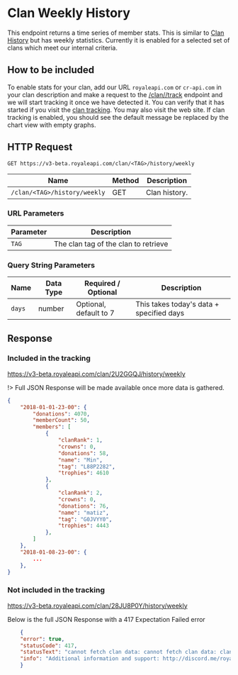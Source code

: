 # Clan Weekly History

<!-- TODO: HAVE TO DOUBLE CHECK AS I DONT SEE ANYTHING WORKING HERE -->

This endpoint returns a time series of member stats. This is similar to [Clan History](/endpoints/clan_history) but has weekly statistics. Currently it is enabled for a selected set of clans which meet our internal criteria.

## How to be included

To enable stats for your clan, add our URL `royaleapi.com` or `cr-api.com` in your clan description and make a request to the [/clan/<TAG>/track](/endpoints/clan_track) endpoint and we will start tracking it once we have detected it. You can verify that it has started if you visit the [clan tracking](/endpoints/clan_tracking). You may also visit the web site. If clan tracking is enabled, you should see the default message be replaced by the chart view with empty graphs.


## HTTP Request

`GET https://v3-beta.royaleapi.com/clan/<TAG>/history/weekly`

Name | Method | Description
--- | --- | ---
`/clan/<TAG>/history/weekly` | GET | Clan history.

### URL Parameters

Parameter | Description
--- | ---
`TAG` | The clan tag of the clan to retrieve


### Query String Parameters

Name | Data Type | Required / Optional | Description
--- | --- | --- | ---
`days` | number | Optional, default to 7 | This takes today's data + specified days

## Response

### Included in the tracking

https://v3-beta.royaleapi.com/clan/2U2GGQJ/history/weekly

 <!-- <a href="/json/clan_2U2GGQJ_history_weekly.json">Full JSON Response</a> -->
!> Full JSON Response will be made available once more data is gathered.

```json
{
    "2018-01-01-23-00": {
        "donations": 4070,
        "memberCount": 50,
        "members": [
            {
                "clanRank": 1,
                "crowns": 0,
                "donations": 58,
                "name": "Min",
                "tag": "L88P2282",
                "trophies": 4610
            },
            {
                "clanRank": 2,
                "crowns": 0,
                "donations": 76,
                "name": "matiz",
                "tag": "G0JVYY0",
                "trophies": 4443
            },
        ]
    },
    "2018-01-08-23-00": {
        ...
    },
}
```

### Not included in the tracking
https://v3-beta.royaleapi.com/clan/28JU8P0Y/history/weekly

Below is the full JSON Response with a 417 Expectation Failed error
```json
    {
    "error": true,
    "statusCode": 417,
    "statusText": "cannot fetch clan data: cannot fetch clan data: clan not tracked",
    "info": "Additional information and support: http://discord.me/royaleapi"
    }
```